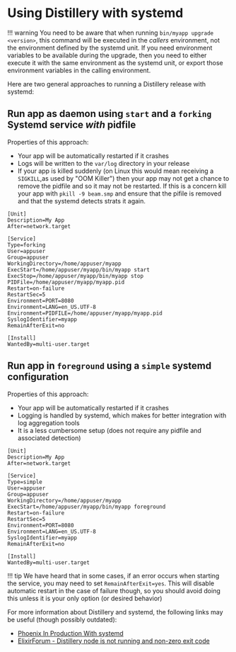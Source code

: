 # Using Distillery with systemd

!!! warning
    You need to be aware that when running `bin/myapp upgrade <version>`,
    this command will be executed in the *callers* environment, not
    the environment defined by the systemd unit. If you need environment
    variables to be available during the upgrade, then you need to either
    execute it with the same environment as the systemd unit, or export those
    environment variables in the calling environment.

Here are two general approaches to running a Distillery release with systemd:

## Run app as daemon using `start` and a `forking` Systemd service *with* pidfile

Properties of this approach:

  * Your app will be automatically restarted if it crashes
  * Logs will be written to the `var/log` directory in your release
  * If your app is killed suddenly (on Linux this would mean receiving a `SIGKILL`,as used by "OOM Killer") then your app may not get a chance to remove the pidfile and so it may not be restarted. If this is a concern kill your app with `pkill -9 beam.smp` and ensure that the pifile is removed and that the systemd detects strats it again.

```systemd
[Unit]
Description=My App
After=network.target

[Service]
Type=forking
User=appuser
Group=appuser
WorkingDirectory=/home/appuser/myapp
ExecStart=/home/appuser/myapp/bin/myapp start
ExecStop=/home/appuser/myapp/bin/myapp stop
PIDFile=/home/appuser/myapp/myapp.pid
Restart=on-failure
RestartSec=5
Environment=PORT=8080
Environment=LANG=en_US.UTF-8
Environment=PIDFILE=/home/appuser/myapp/myapp.pid
SyslogIdentifier=myapp
RemainAfterExit=no

[Install]
WantedBy=multi-user.target
```

## Run app in `foreground` using a `simple` systemd configuration

Properties of this approach:

  * Your app will be automatically restarted if it crashes
  * Logging is handled by systemd, which makes for better integration with log
    aggregation tools
  * It is a less cumbersome setup (does not require any pidfile and associated detection)

```systemd
[Unit]
Description=My App
After=network.target

[Service]
Type=simple
User=appuser
Group=appuser
WorkingDirectory=/home/appuser/myapp
ExecStart=/home/appuser/myapp/bin/myapp foreground
Restart=on-failure
RestartSec=5
Environment=PORT=8080
Environment=LANG=en_US.UTF-8
SyslogIdentifier=myapp
RemainAfterExit=no

[Install]
WantedBy=multi-user.target
```

!!! tip
    We have heard that in some cases, if an error occurs when starting the
    service, you may need to set `RemainAfterExit=yes`. This will disable
    automatic restart in the case of failure though, so you should avoid doing
    this unless it is your only option (or desired behavior)

For more information about Distillery and systemd, the following links may be useful (though possibly outdated):

  * [Phoenix In Production With systemd](http://mfeckie.github.io/Phoenix-In-Production-With-Systemd/)
  * [ElixirForum - Distillery node is not running and non-zero exit code](https://elixirforum.com/t/distillery-node-is-not-running-and-non-zero-exit-code/3834)
